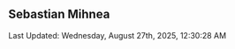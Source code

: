 <h2>Sebastian Mihnea</h2>

<!--RECENT_ACTIVITY:start-->
<!--RECENT_ACTIVITY:end-->
<!--RECENT_ACTIVITY:last_update-->
Last Updated: Wednesday, August 27th, 2025, 12:30:28 AM
<!--RECENT_ACTIVITY:last_update_end-->

<!---LOL-STATS-START-HERE--->
<!---LOL-STATS-END-HERE--->
